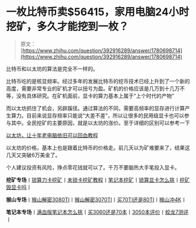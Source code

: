 <!--yml
category: 挖矿
date: 2022-06-26 00:00:00
-->

# 一枚比特币卖$56415，家用电脑24小时挖矿，多久才能挖到一枚？

> 原文：[https://www.zhihu.com/question/392916289/answer/1780698714](https://www.zhihu.com/question/392916289/answer/1780698714)

 比特币和以太坊的算法是完全不一样的。

比特币吃的是核显频率。经过多年的发展比特币的挖币技术已经上升到了一个新的高度，需要非常专业的矿机才可以扭亏为盈。矿机的价格应该是几万到十几万不等，没有具体研究。在矿机面前，显卡的算力基本上属于“上个时代的产物”

而以太坊抓住了机会，另辟蹊径。通过算法的不同，需要高频率的显存进行计算产生算力。目前来说显存频率只能说“大差不差”，所以让很多的民用级显卡也可以参与其中。全民挖矿的主要原因，就是以太坊的涨价。至于详细的区别可以参考一下

[以太坊，让十年老电脑依旧可以回血教程](https://zhuanlan.zhihu.com/p/355955385)

以太坊的价格，基本上也是跟着比特币的价格走。前几天以为矿难要来了，结果这几天又突破6万美金了。

个人建议投资有风险，挣点零花钱就可以了。千万不要脑热大手笔投入显卡。

**挖矿专场**丨[锁算力卡挖矿](https://zhuanlan.zhihu.com/p/399409039)丨[未锁卡挖矿教程](https://zhuanlan.zhihu.com/p/355955385)丨[笔记本挖矿](https://zhuanlan.zhihu.com/p/360451565)丨[锁算显卡怎么挑](https://zhuanlan.zhihu.com/p/374342633)丨[挖矿毁显卡吗](https://zhuanlan.zhihu.com/p/358944242)丨

**猴山专场**丨[猴山解密3080TI](https://zhuanlan.zhihu.com/p/379179943)丨[猴山解密3070TI](https://zhuanlan.zhihu.com/p/379428935)丨[买70TI还是80TI](https://zhuanlan.zhihu.com/p/379846007)丨[猴山冲4K](https://zhuanlan.zhihu.com/p/380129626)丨

**笔记本专场**丨[满血版笔记本怎么挑](https://zhuanlan.zhihu.com/p/374748213)丨[买3060还是70本](https://www.zhihu.com/question/447817962/answer/1909204347)丨[3050本评价](https://www.zhihu.com/question/462045112/answer/1913547325)丨[蛟龙7测评](https://zhuanlan.zhihu.com/p/369226521)丨
